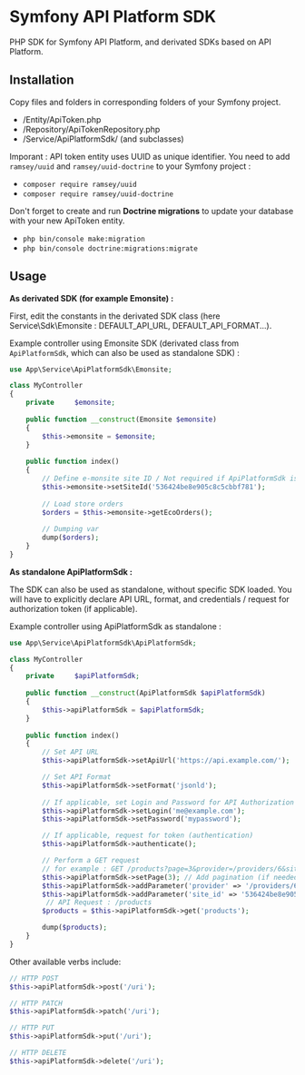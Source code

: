 # Symfony API Platform SDK

PHP SDK for Symfony API Platform, and derivated SDKs based on API Platform.

## Installation

Copy files and folders in corresponding folders of your Symfony project.

- /Entity/ApiToken.php
- /Repository/ApiTokenRepository.php
- /Service/ApiPlatformSdk/ (and subclasses)

Imporant : API token entity uses UUID as unique identifier. You need to add `ramsey/uuid` and `ramsey/uuid-doctrine` to your Symfony project :

- `composer require ramsey/uuid`
- `composer require ramsey/uuid-doctrine`

Don't forget to create and run **Doctrine migrations** to update your database with your new ApiToken entity.

- `php bin/console make:migration`
- `php bin/console doctrine:migrations:migrate`

## Usage

**As derivated SDK (for example Emonsite) :**

First, edit the constants in the derivated SDK class (here Service\Sdk\Emonsite : DEFAULT_API_URL, DEFAULT_API_FORMAT...).

Example controller using Emonsite SDK (derivated class from `ApiPlatformSdk`, which can also be used as standalone SDK) :

```php
use App\Service\ApiPlatformSdk\Emonsite;

class MyController
{
	private     $emonsite;
	
	public function __construct(Emonsite $emonsite)
	{
		$this->emonsite = $emonsite;
	}
	
	public function index()
	{
		// Define e-monsite site ID / Not required if ApiPlatformSdk is used as standalone
		$this->emonsite->setSiteId('536424be8e905c8c5cbbf781');
		
		// Load store orders
		$orders = $this->emonsite->getEcoOrders();
		
		// Dumping var
		dump($orders);
	}
}
```

**As standalone ApiPlatformSdk :**

The SDK can also be used as standalone, without specific SDK loaded. You will have to explicitly declare API URL, format, and credentials / request for authorization token (if applicable).

Example controller using ApiPlatformSdk as standalone :

```php
use App\Service\ApiPlatformSdk\ApiPlatformSdk;

class MyController
{
	private     $apiPlatformSdk;
	
	public function __construct(ApiPlatformSdk $apiPlatformSdk)
	{
		$this->apiPlatformSdk = $apiPlatformSdk;
	}
	
	public function index()
	{
		// Set API URL
		$this->apiPlatformSdk->setApiUrl('https://api.example.com/');

		// Set API Format
		$this->apiPlatformSdk->setFormat('jsonld');
		
		// If applicable, set Login and Password for API Authorization
		$this->apiPlatformSdk->setLogin('me@example.com');
		$this->apiPlatformSdk->setPassword('mypassword');

		// If applicable, request for token (authentication)
		$this->apiPlatformSdk->authenticate();

		// Perform a GET request
		// for example : GET /products?page=3&provider=/providers/6&site_id=536424be8e905c8c5cbbf781
		$this->apiPlatformSdk->setPage(3); // Add pagination (if needed) : page 3
		$this->apiPlatformSdk->addParameter('provider' => '/providers/6'); // Add query string parameter : &provider=/providers/6
		$this->apiPlatformSdk->addParameter('site_id' => '536424be8e905c8c5cbbf781'); // Add query string parameter : &site_id=536424be8e905c8c5cbbf781
		 // API Request : /products
		$products = $this->apiPlatformSdk->get('products');

		dump($products);
	}
}
```


Other available verbs include:

```php
// HTTP POST
$this->apiPlatformSdk->post('/uri');

// HTTP PATCH
$this->apiPlatformSdk->patch('/uri');

// HTTP PUT
$this->apiPlatformSdk->put('/uri');

// HTTP DELETE
$this->apiPlatformSdk->delete('/uri');
```
